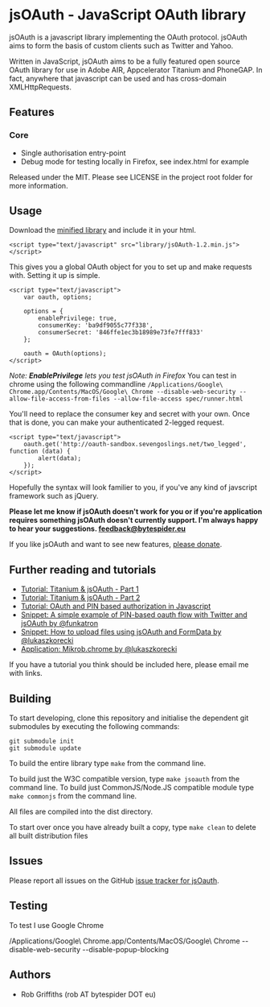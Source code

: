 # jsOAuth - JavaScript OAuth library

jsOAuth is a javascript library implementing the OAuth protocol. jsOAuth aims to
form the basis of custom clients such as Twitter and  Yahoo.

Written in JavaScript, jsOAuth aims to be a fully featured open source OAuth library for use
in Adobe AIR, Appcelerator Titanium and PhoneGAP.
In fact, anywhere that javascript can be used and has cross-domain
XMLHttpRequests.

## Features

### Core

  * Single authorisation entry-point
  * Debug mode for testing locally in Firefox, see index.html for example

Released under the MIT. Please see LICENSE in the project root folder for more
information.

## Usage

Download the [minified library](https://github.com/downloads/bytespider/jsOAuth/jsOAuth-1.2.min.js) and include it in your html.

	<script type="text/javascript" src="library/jsOAuth-1.2.min.js"></script>

This gives you a global OAuth object for you to set up and make requests with.
Setting it up is simple.

    <script type="text/javascript">
        var oauth, options;

        options = {
            enablePrivilege: true,
            consumerKey: 'ba9df9055c77f338',
            consumerSecret: '846ffe1ec3b18989e73fe7fff833'
        };

        oauth = OAuth(options);
    </script>

*Note: **EnablePrivilege** lets you test jsOAuth in Firefox*
You can test in chrome using the following commandline `/Applications/Google\ Chrome.app/Contents/MacOS/Google\ Chrome --disable-web-security --allow-file-access-from-files --allow-file-access spec/runner.html`

You'll need to replace the consumer key and secret with your own. Once that is
done, you can make your authenticated 2-legged request.

    <script type="text/javascript">
        oauth.get('http://oauth-sandbox.sevengoslings.net/two_legged', function (data) {
            alert(data);
        });
    </script>

Hopefully the syntax will look familier to you, if you've any kind of javscript
framework such as jQuery.

**Please let me know if jsOAuth doesn't work for you or if you're application
requires something jsOAuth doesn't currently support. I'm always happy to hear your
suggestions. [feedback@bytespider.eu](mailto:feedback@bytespider.eu?subject=jsOAuth%20suggestion/feedback)**

If you like jsOAuth and want to see new features, [please donate](http://pledgie.com/campaigns/14219/).

## Further reading and tutorials
* [Tutorial: Titanium & jsOAuth - Part 1](http://code.bytespider.eu/post/3032429995/twitter-client-using-titanium-and-jsoauth-part-1)
* [Tutorial: Titanium & jsOAuth - Part 2](http://code.bytespider.eu/post/3088341182/twitter-client-using-titanium-and-jsoauth-part-2)
* [Tutorial: OAuth and PIN based authorization in Javascript](http://log.coffeesounds.com/oauth-and-pin-based-authorization-in-javascri)
* [Snippet: A simple example of PIN-based oauth flow with Twitter and jsOAuth by @funkatron](https://gist.github.com/979955)
* [Snippet: How to upload files using jsOAuth and FormData by @lukaszkorecki](https://gist.github.com/1038408)
* [Application: Mikrob.chrome by @lukaszkorecki](https://github.com/lukaszkorecki/Mikrob.chrome/blob/master/lib/oauth_request.js)

If you have a tutorial you think should be included here, please email me with links.

## Building

To start developing, clone this repository and initialise the dependent git submodules by executing the following commands:

    git submodule init
    git submodule update

To build the entire library type `make` from the command line.

To build just the W3C compatible version, type `make jsoauth` from the command line.
To build just CommonJS/Node.JS compatible module type `make commonjs` from the command line.

All files are compiled into the dist directory.

To start over once you have already built a copy, type `make clean` to delete
all built distribution files

## Issues

Please report all issues on the GitHub [issue tracker for jsOauth](http://github.com/bytespider/jsOAuth/issues).

## Testing ##
To test I use Google Chrome

/Applications/Google\ Chrome.app/Contents/MacOS/Google\ Chrome --disable-web-security --disable-popup-blocking

## Authors

  * Rob Griffiths (rob AT bytespider DOT eu)
